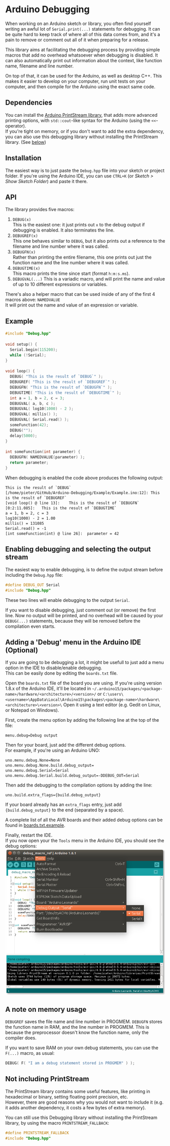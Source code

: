 # Arduino Debugging

When working on an Arduino sketch or library, you often find yourself writing an awful lot of `Serial.print(...)` statements for debugging. It can be quite hard to keep track of where all of this data comes from, and it's a pain to remove or comment out all of it when preparing for a release.

This library aims at facilitating the debugging process by providing simple macros that add no overhead whatsoever when debugging is disabled. It can also automatically print out information about the context, like function name, filename and line number.

On top of that, it can be used for the Arduino, as well as desktop C++. This makes it easier to develop on your computer, run unit tests on your computer, and then compile for the Arduino using the exact same code.

## Dependencies

You can install the [Arduino PrintStream library](https://github.com/tttapa/Arduino-PrintStream), that adds more advanced printing options, with `std::cout`-like syntax for the Arduino (using the `<<`-operator).  
If you're tight on memory, or if you don't want to add the extra dependency, you can also use this debugging library without installing the PrintStream library. (See [below](not-including-printstream))

## Installation

The easiest way is to just paste the `Debug.hpp` file into your sketch or project folder. If you're using the Arduino IDE, you can use `CTRL+K` (or _Sketch > Show Sketch Folder_) and paste it there.

## API

The library provides five macros:

1. `DEBUG(x)`  
This is the easiest one: it just prints out `x` to the debug output if debugging is enabled. It also terminates the line.
2. `DEBUGREF(x)`  
This one behaves similar to `DEBUG`, but it also prints out a reference to the filename and line number where it was called.
3. `DEBUGFN(x)`  
Rather than printing the entire filename, this one prints out just the function name and the line number where it was called.
4. `DEBUGTIME(x)`  
This macro prints the time since start (format `h:m:s.ms`).
5. `DEBUGVAL(...)`
This is a variadic macro, and will print the name and value of up to 10 different expressions or variables.

There's also a helper macro that can be used inside of any of the first 4 macros above:
`NAMEDVALUE`  
It will print out the name and value of an expression or variable.

## Example

```cpp
#include "Debug.hpp"

void setup() {
  Serial.begin(115200);
  while (!Serial);
}

void loop() {
  DEBUG( "This is the result of `DEBUG`" );
  DEBUGREF( "This is the result of `DEBUGREF`" );
  DEBUGFN( "This is the result of `DEBUGFN`" );
  DEBUGTIME( "This is the result of `DEBUGTIME`" );
  int a = 1, b = 2, c = 3;
  DEBUGVAL( a, b, c );
  DEBUGVAL( log10(1000) - 2 );
  DEBUGVAL( millis() );
  DEBUGVAL( Serial.read() );
  someFunction(42);
  DEBUG("");
  delay(5000);
}

int someFunction(int parameter) {
  DEBUGFN( NAMEDVALUE(parameter) );
  return parameter;
}
```
When debugging is enabled the code above produces the following output:
```
This is the result of `DEBUG`
[/home/pieter/GitHub/Arduino-Debugging/Example/Example.ino:12]:	This is the result of `DEBUGREF`
[void loop() @ line 13]:	This is the result of `DEBUGFN`
[0:2:11.085]:	This is the result of `DEBUGTIME`
a = 1, b = 2, c = 3
log10(1000) - 2 = 1.00
millis() = 131085
Serial.read() = -1
[int someFunction(int) @ line 26]:	parameter = 42
```

## Enabling debugging and selecting the output stream

The easiest way to enable debugging, is to define the output stream before including the `Debug.hpp` file:
```cpp
#define DEBUG_OUT Serial
#include "Debug.hpp"
```
These two lines will enable debugging to the output `Serial`.

If you want to disable debugging, just comment out (or remove) the first line. Now no output will be printed, and no overhead will be caused by your `DEBUG(...)` statements, because they will be removed before the compilation even starts.

## Adding a 'Debug' menu in the Arduino IDE (Optional)

If you are going to be debugging a lot, it might be usefull to just add a menu option in the IDE to disable/enable debugging.  
This can be easily done by editing the `boards.txt` file.

Open the `boards.txt` file of the board you are using. If you're using version 1.8.x of the Arduino IDE, it'll be located in `~/.arduino15/packages/<package-name>/hardware/<architecture>/<version>/` or `C:\users\<username>\AppData\Local\Arduino15\packages\<package-name>\hardware\<architecture>\<version>\`
Open it using a text editor (e.g. Gedit on Linux, or Notepad on Windows).

First, create the menu option by adding the following line at the top of the file:
```
menu.debug=Debug output
```

Then for your board, just add the different debug options.  
For example, if you're using an Arduino UNO:
```
uno.menu.debug.None=None
uno.menu.debug.None.build.debug_output=
uno.menu.debug.Serial=Serial
uno.menu.debug.Serial.build.debug_output=-DDEBUG_OUT=Serial
```
Then add the debugging to the compilation options by adding the line:
```
uno.build.extra_flags={build.debug_output}
```

If your board already has an `extra_flags` entry, just add ` {build.debug_output}` to the end (separated by a space).

A complete list of all the AVR boards and their added debug options can be found in [boards.txt.example](boards.txt.example).

Finally, restart the IDE.  
If you now open your the `Tools` menu in the Arduino IDE, you should see the debug options:
![Screenshot-Arduino-IDE-Debug](Screenshot-Arduino-IDE-Debug.png)

## A note on memory usage
`DEBUGREF` saves the file name and line number in PROGMEM. `DEBUGFN` stores the function name in RAM, and the line number in PROGMEM. This is because the preprocessor doesn't know the function name, only the compiler does.

If you want to save RAM on your own debug statements, you can use the `F(...)` macro, as usual:
```cpp
DEBUG( F( "I am a debug statement stored in PROGMEM" ) );
```
## Not including PrintStream

The PrintStream library contains some useful features, like printing in hexadecimal or binary, setting floating point precision, etc.  
However, there are good reasons why you would not want to include it (e.g. it adds another dependency, it costs a few bytes of extra memory).

You can still use this Debugging library without installing the PrintStream library, by using the macro `PRINTSTREAM_FALLBACK`:
```cpp
#define PRINTSTREAM_FALLBACK
#include "Debug.hpp"
```